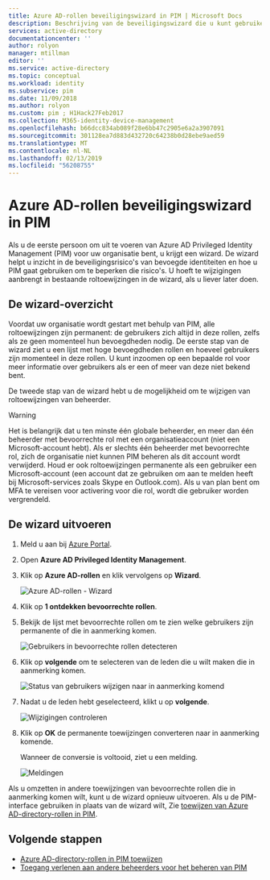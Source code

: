 ```yaml
---
title: Azure AD-rollen beveiligingswizard in PIM | Microsoft Docs
description: Beschrijving van de beveiligingswizard die u kunt gebruiken voor Azure AD-roltoewijzingen voor permanente bevoegde converteren naar in aanmerking komende met behulp van Azure AD Privileged Identity Management (PIM).
services: active-directory
documentationcenter: ''
author: rolyon
manager: mtillman
editor: ''
ms.service: active-directory
ms.topic: conceptual
ms.workload: identity
ms.subservice: pim
ms.date: 11/09/2018
ms.author: rolyon
ms.custom: pim ; H1Hack27Feb2017
ms.collection: M365-identity-device-management
ms.openlocfilehash: b66dcc834ab089f28e6bb47c2905e6a2a3907091
ms.sourcegitcommit: 301128ea7d883d432720c64238b0d28ebe9aed59
ms.translationtype: MT
ms.contentlocale: nl-NL
ms.lasthandoff: 02/13/2019
ms.locfileid: "56208755"
---
```

# <a name="azure-ad-roles-security-wizard-in-pim"></a>Azure AD-rollen beveiligingswizard in PIM

Als u de eerste persoon om uit te voeren van Azure AD Privileged Identity Management (PIM) voor uw organisatie bent, u krijgt een wizard. De wizard helpt u inzicht in de beveiligingsrisico's van bevoegde identiteiten en hoe u PIM gaat gebruiken om te beperken die risico's. U hoeft te wijzigingen aanbrengt in bestaande roltoewijzingen in de wizard, als u liever later doen.

## <a name="wizard-overview"></a>De wizard-overzicht

Voordat uw organisatie wordt gestart met behulp van PIM, alle roltoewijzingen zijn permanent: de gebruikers zich altijd in deze rollen, zelfs als ze geen momenteel hun bevoegdheden nodig. De eerste stap van de wizard ziet u een lijst met hoge bevoegdheden rollen en hoeveel gebruikers zijn momenteel in deze rollen. U kunt inzoomen op een bepaalde rol voor meer informatie over gebruikers als er een of meer van deze niet bekend bent.

De tweede stap van de wizard hebt u de mogelijkheid om te wijzigen van roltoewijzingen van beheerder.  

> [!WARNING]
> Het is belangrijk dat u ten minste één globale beheerder, en meer dan één beheerder met bevoorrechte rol met een organisatieaccount (niet een Microsoft-account hebt). Als er slechts één beheerder met bevoorrechte rol, zich de organisatie niet kunnen PIM beheren als dit account wordt verwijderd.
> Houd er ook roltoewijzingen permanente als een gebruiker een Microsoft-account (een account dat ze gebruiken om aan te melden heeft bij Microsoft-services zoals Skype en Outlook.com). Als u van plan bent om MFA te vereisen voor activering voor die rol, wordt die gebruiker worden vergrendeld.

## <a name="run-the-wizard"></a>De wizard uitvoeren

1. Meld u aan bij [Azure Portal](https://portal.azure.com/).

1. Open **Azure AD Privileged Identity Management**.

1. Klik op **Azure AD-rollen** en klik vervolgens op **Wizard**.

    ![Azure AD-rollen - Wizard](./media/pim-security-wizard/wizard-start.png)

1. Klik op **1 ontdekken bevoorrechte rollen**.

1. Bekijk de lijst met bevoorrechte rollen om te zien welke gebruikers zijn permanente of die in aanmerking komen.

    ![Gebruikers in bevoorrechte rollen detecteren](./media/pim-security-wizard/discover-privileged-roles-users.png)

1. Klik op **volgende** om te selecteren van de leden die u wilt maken die in aanmerking komen.

    ![Status van gebruikers wijzigen naar in aanmerking komend](./media/pim-security-wizard/convert-members-eligible.png)

1. Nadat u de leden hebt geselecteerd, klikt u op **volgende**.

    ![Wijzigingen controleren](./media/pim-security-wizard/review-changes.png)

1. Klik op **OK** de permanente toewijzingen converteren naar in aanmerking komende.

    Wanneer de conversie is voltooid, ziet u een melding.

    ![Meldingen](./media/pim-security-wizard/notification-completion.png)

Als u omzetten in andere toewijzingen van bevoorrechte rollen die in aanmerking komen wilt, kunt u de wizard opnieuw uitvoeren. Als u de PIM-interface gebruiken in plaats van de wizard wilt, Zie [toewijzen van Azure AD-directory-rollen in PIM](pim-how-to-add-role-to-user.md).

## <a name="next-steps"></a>Volgende stappen

- [Azure AD-directory-rollen in PIM toewijzen](pim-how-to-add-role-to-user.md)
- [Toegang verlenen aan andere beheerders voor het beheren van PIM](pim-how-to-give-access-to-pim.md)
